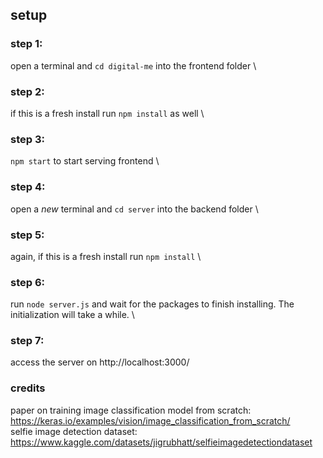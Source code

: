 ## setup
### step 1:
open a terminal and `cd digital-me` into the frontend folder \

### step 2:
if this is a fresh install run `npm install` as well \

### step 3:
`npm start` to start serving frontend \

### step 4:
open a *new* terminal and `cd server` into the backend folder \

### step 5:
again, if this is a fresh install run `npm install` \

### step 6:
run `node server.js` and wait for the packages to finish installing. The initialization will take a while. \

### step 7:
access the server on http://localhost:3000/

### credits
paper on training image classification model from scratch: https://keras.io/examples/vision/image_classification_from_scratch/ \
selfie image detection dataset: https://www.kaggle.com/datasets/jigrubhatt/selfieimagedetectiondataset

